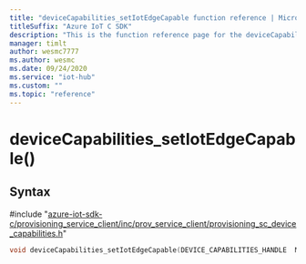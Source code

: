 ```yaml
---                             
title: "deviceCapabilities_setIotEdgeCapable function reference | Microsoft Docs" 
titleSuffix: "Azure IoT C SDK"            
description: "This is the function reference page for the deviceCapabilities_setIotEdgeCapable() function in the Azure IoT C SDK. This SDK is used with Azure IoT Hub and Azure IoT Hub Device Provisioning Service"            
manager: timlt                 
author: wesmc7777              
ms.author: wesmc               
ms.date: 09/24/2020                    
ms.service: "iot-hub"             
ms.custom: ""                
ms.topic: "reference"        
---                            
```


# deviceCapabilities_setIotEdgeCapable()

## Syntax

\#include "[azure-iot-sdk-c/provisioning_service_client/inc/prov_service_client/provisioning_sc_device_capabilities.h](../provisioning-sc-device-capabilities-h.md)"  
```C
void deviceCapabilities_setIotEdgeCapable(DEVICE_CAPABILITIES_HANDLE  MU_C2);
```

